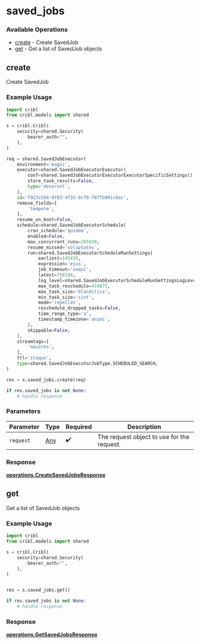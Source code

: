 # saved_jobs

### Available Operations

* [create](#create) - Create SavedJob
* [get](#get) - Get a list of SavedJob objects

## create

Create SavedJob

### Example Usage

```python
import cribl
from cribl.models import shared

s = cribl.Cribl(
    security=shared.Security(
        bearer_auth="",
    ),
)

req = shared.SavedJobExecutor(
    environment='magni',
    executor=shared.SavedJobExecutorExecutor(
        conf=shared.SavedJobExecutorExecutorExecutorSpecificSettings(),
        store_task_results=False,
        type='deserunt',
    ),
    id='f923c594-9f83-4f35-8cf8-76ffb901c6ec',
    remove_fields=[
        'tempore',
    ],
    resume_on_boot=False,
    schedule=shared.SavedJobExecutorSchedule(
        cron_schedule='quidem',
        enabled=False,
        max_concurrent_runs=265930,
        resume_missed='voluptates',
        run=shared.SavedJobExecutorScheduleRunSettings(
            earliest=145435,
            expression='eius',
            job_timeout='sequi',
            latest=758194,
            log_level=shared.SavedJobExecutorScheduleRunSettingsLogLevel.SILLY,
            max_task_reschedule=459875,
            max_task_size='blanditiis',
            min_task_size='sint',
            mode='repellat',
            reschedule_dropped_tasks=False,
            time_range_type='a',
            timestamp_timezone='animi',
        ),
        skippable=False,
    ),
    streamtags=[
        'maiores',
    ],
    ttl='itaque',
    type=shared.SavedJobExecutorJobType.SCHEDULED_SEARCH,
)

res = s.saved_jobs.create(req)

if res.saved_jobs is not None:
    # handle response
```

### Parameters

| Parameter                                  | Type                                       | Required                                   | Description                                |
| ------------------------------------------ | ------------------------------------------ | ------------------------------------------ | ------------------------------------------ |
| `request`                                  | [Any](../../models//.md)                   | :heavy_check_mark:                         | The request object to use for the request. |


### Response

**[operations.CreateSavedJobsResponse](../../models/operations/createsavedjobsresponse.md)**


## get

Get a list of SavedJob objects

### Example Usage

```python
import cribl
from cribl.models import shared

s = cribl.Cribl(
    security=shared.Security(
        bearer_auth="",
    ),
)


res = s.saved_jobs.get()

if res.saved_jobs is not None:
    # handle response
```


### Response

**[operations.GetSavedJobsResponse](../../models/operations/getsavedjobsresponse.md)**

